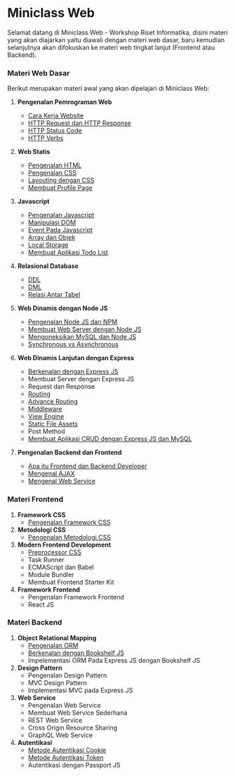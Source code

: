 # Miniclass Web

Selamat datang di Miniclass Web - Workshop Riset Informatika,
disini materi yang akan diajarkan yaitu diawali dengan materi web dasar, baru kemudian selanjutnya akan difokuskan ke materi web tingkat lanjut (Frontend atau Backend).

### Materi Web Dasar

Berikut merupakan materi awal yang akan dipelajari di Miniclass Web:

1.  **Pengenalan Pemrograman Web**
    - [Cara Kerja Website](dasar/topik1/cara-kerja-website.md)
    - [HTTP Request dan HTTP Response](dasar/topik1/http-request-dan-response.md)
    - [HTTP Status Code](dasar/topik1/http-status-code.md)
    - [HTTP Verbs](dasar/topik1/http-verbs.md)
2.  **Web Statis**
    - [Pengenalan HTML](dasar/topik2/pengenalan-html.md)
    - [Pengenalan CSS](dasar/topik2/pengenalan-css.md)
    - [Layouting dengan CSS](dasar/topik2/layouting-dengan-css.md)
    - [Membuat Profile Page](dasar/topik2/membuat-profile-page.md)
3.  **Javascript**
    - [Pengenalan Javascript](dasar/topik3/pengenalan-javascript.md)
    - [Manipulasi DOM](dasar/topik3/manipulasi-dom.md)
    - [Event Pada Javascript](dasar/topik3/event-pada-javascript.md)
    - [Array dan Objek](dasar/topik3/array-dan-objek.md)
    - [Local Storage](dasar/topik3/local-storage.md)
    - [Membuat Aplikasi Todo List](dasar/topik3/membuat-aplikasi-todo-list)
4.  **Relasional Database**
    - [DDL](dasar/topik4/DDL.md)
    - [DML](dasar/topik4/DML.md)
    - [Relasi Antar Tabel](dasar/topik4/relasi-antar-table.md)
5.  **Web Dinamis dengan Node JS**
    - [Pengenalan Node JS dan NPM](dasar/topik5/pengenalan-nodejs-dan-npm.md)
    - [Membuat Web Server dengan Node JS](dasar/topik5/membuat-web-server-dengan-nodejs.md)
    - [Mengoneksikan MySQL dan Node JS](dasar/topik5/mengoneksikan-mysql-dan-nodejs.md)
    - [Synchronous vs Asynchronous](dasar/topik5/synchronous-vs-asynchronous.md)
6.  **Web Dinamis Lanjutan dengan Express**
    - [Berkenalan dengan Express JS](dasar/topik6/berkenalan-dengan-expressjs.md)
    - Membuat Server dengan Express JS
    - Request dan Response
    - [Routing](dasar/topik6/routing.md)
    - [Advance Routing](dasar/topik6/advance-routing.md)
    - [Middleware](dasar/topik6/middleware.md)
    - [View Engine](dasar/topik6/view-engine.md)
    - [Static File Assets](dasar/topik6/static-file-assets.md)
    - Post Method
    - [Membuat Aplikasi CRUD dengan Express JS dan MySQL](dasar/topik6/membuat-aplikasi-crud-dengan-expressjs-dan-mysql.md)
7.  **Pengenalan Backend dan Frontend**

    - [Apa itu Frontend dan Backend Developer](dasar/topik7/apa-itu-frontend-dan-backend-developer.md)
    - [Mengenal AJAX](dasar/topik7/mengenal-ajax.md)
    - [Mengenal Web Service](dasar/topik7/mengenal-web-service.md)

### Materi Frontend

1.  **Framework CSS**
    - [Pengenalan Framework CSS](front-end/topik1/pengenalan-framework-css.md)
2.  **Metodologi CSS**
    - [Pengenalan Metodologi CSS](front-end/topik2/pengenalan-metodologi-css.md)
3.  **Modern Frontend Development**
    - [Preprocessor CSS](front-end/topik3/preprocessor-css.md)
    - Task Runner
    - ECMAScript dan Babel
    - Module Bundler
    - Membuat Frontend Starter Kit
4.  **Framework Frontend**
    - Pengenalan Framework Frontend
    - React JS

### Materi Backend

1.  **Object Relational Mapping**
    - [Pengenalan ORM](back-end/topik1/pengenalan-orm.md)
    - [Berkenalan dengan Bookshelf JS](back-end/topik1/berkenalan-dengan-bookshelfjs.md)
    - Impelementasi ORM Pada Express JS dengan Bookshelf JS
2.  **Design Pattern**
    - Pengenalan Design Pattern
    - MVC Design Pattern
    - Implementasi MVC pada Express JS
3.  **Web Service**
    - Pengenalan Web Service
    - Membuat Web Service Sederhana
    - REST Web Service
    - Cross Origin Resource Sharing
    - GraphQL Web Service
4.  **Autentikasi**
    - [Metode Autentikasi Cookie](back-end/topik4/metode-autentikasi-cookie.md)
    - [Metode Autentikasi Token](back-end/topik4/metode-autentikasi-token.md)
    - Autentikasi dengan Passport JS
